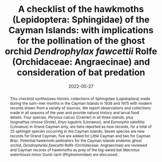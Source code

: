 ---
title: 'A checklist of the hawkmoths (Lepidoptera: Sphingidae) of the Cayman Islands: with implications for the pollination of the ghost orchid <i>Dendrophylax fawcettii</i> Rolfe (Orchidaceae: Angraecinae) and consideration of bat predation'
date: '2022-05-27'
doi: ''
journal: Insecta Mundi
issue: '0933'
pagination: '1–27'
zoobank: 'urn:lsid:zoobank.org:pub:E57614B3-ED85-4910-98E3-65BB323863D'

authors:
  - first_name: 'M. C.'
    last_name: 'Rose-Smyth'
    affiliation: 'Verdant Isle Orchid Research P.O. Box 2818, Grand Cayman, KY1-1112 Cayman Islands'
    email: 'mcrscay@gmail.com'
    orcid: 'https://orcid.org/0000-0003-4941-6747'

  - first_name: 'R. R.'
    last_name: 'Askew'
    affiliation: 'Le Bourg est, St Marcel du Périgord, 24510 France'
    email: ''
    orcid: ''

  - first_name: 'P. A.'
    last_name: 'van B. Stafford'
    affiliation: 'P.O. Box 1771, Grand Cayman, KY1-1109 Cayman Islands'
    email: ''
    orcid: ''

  - first_name: 'M. J.'
    last_name: 'Simon'
    affiliation: '6911 SW 137 Ave., Archer, Florida 32618, U.S.A.'
    email: ''
    orcid: ''

  - first_name: 'G. J.'
    last_name: 'Goss'
    affiliation: '8828 SE Sharon St., Hobe Sound, Florida 33455, U.S.A.'
    email: ''
    orcid: ''

  - first_name: 'R.'
    last_name: 'Rozycki'
    affiliation: '5830 S. McVicker St., Chicago, Illinois U.S.A.'
    email: ''
    orcid: ''


download: 'https://drive.google.com/file/d/15_n3TKss3Sca9M2r901BUSD_InqOc8Vy'

supplementary: ''

keywords:
  - Bat roosts
  - larval food plants
  - <i>Macrotus waterhousii</i>
  - nectar
  - new island records
  - phenology
  - scent
  
categories:
  - Lepidoptera
  - Sphingidae

references:
  - authors: Ackerman JD.
    year: 2014
    title: 'Orchid flora of the Greater Antilles. The New York Botanical Garden Press; New York'
    pages: 625 p
    doi: 
    url: 
    access: 

  - authors: Ackerman JD, Rodrigues-Robles JA, Melendez EJ.
    year: 1994
    title: 'A meager nectar offering by an epiphytic orchid is better than nothing. Biotropica 26(1)'
    pages: 44–49
    doi: 
    url: 
    access: 

  - authors: Askew RR.
    year: 1980
    title: 'Hawkmoths (Lep., Sphingidae) of Little Cayman. Atoll Research Bulletin 241'
    pages: 139–140
    doi: 
    url: 
    access: 

  - authors: Askew RR.
    year: 1994
    title: 'Insects of the Cayman Islands p. 333–356. <i>In</i>: Brunt MA, Davies JE (eds.). The Cayman Islands: Natural history and biogeography. Kluwer Academic Publishers; The Netherlands'
    pages: xx + 604 p
    doi: 
    url: 
    access: 

  - authors: Ballesteros Mejia L, Arnal P, Hallwachs W, Haxaire J, Janzen D, Kitching I, Rougerie R.
    year: 2020
    title: 'A global food plant dataset for wild silkmoths and hawkmoths and its use in documenting polyphagy of their caterpillars (Lepidoptera: Bombycoidea: Saturniidae, Sphingidae). Biodiversity Data Journal 8'
    pages: e60027
    doi: 
    url: 
    access: 

  - authors: Bruner SC, Scaramuzza LC, Otero LS.
    year: 1975
    title: 'Catálogo de los insectos que atacan a las plantas económicas de Cuba. 2nd ed. Ministerio de Agricultura; Havana'
    pages: 246 p
    doi: 
    url: 
    access: 

  - authors: Brunt MA, Davies JE.
    year: 1994
    title: 'The Cayman Islands: Natural history and biogeography. Kluwer Academic Publishers; The Netherlands'
    pages: xx + 604 p
    doi: 
    url: 
    access: 

  - authors: Burton FJ.
    year: 2008
    title: 'Vegetation classification for the Cayman Islands, a CD accompanying Burton F.J. 2008. Threatened plants of the Cayman Islands: The red list. Kew Publishing; Royal Botanic Gardens Kew, London'
    pages: 105 p
    doi: 
    url: 
    access: 

  - authors: Burton FJ, Roberts A.
    year: 2014
    title: '<i>Dendrophylax fawcettii. </i>The IUCN Red List of Threatened Species 2014. International Union for Conservation of Nature and Natural Resources.'
    pages: 
    doi: https://doi.org/10.2305/IUCN.UK.2014-1.RLTS.T56499921A56503815.en
    url: 
    access: (Last accessed July 31, 2018.)

  - authors: Cary MM.
    year: 1951
    title: 'Distribution of Sphingidae (Lepidoptera: Heterocera) in the Antillean–Caribbean Region. Transactions of the American Entomological Society 77(2)'
    pages: 63–129
    doi: 
    url: 
    access: 

  - authors: Craton M.
    year: 2003
    title: 'Founded on the seas: a history of the Cayman Islands and their people. Ian Randle Publishers; Kingston, Jamaica'
    pages: xi + 532 p
    doi: 
    url: 
    access: 

  - authors: D’Abrera B.
    year: 1986
    title: 'Sphingidae Mundi. E.W. Classey; Faringdon, UK'
    pages: 226 p
    doi: 
    url: 
    access: 

  - authors: DaCosta-Cottam M, Olynik J, Blumenthal J, Godbeer KD, Gibb J, Bothwell J, Burton, FJ Bradley PE, Band A, Austin T, Bush P, Johnson BJ, Hurlston L, Bishop L, McCoy C, Parsons G, Kirkconnell J, Halford S, Ebanks-Petrie G.
    year: 2009
    title: 'Cayman Islands National Biodiversity Action Plan 2009. Cayman Islands Government, Department of Environment; Cayman Islands'
    pages: 385 p
    doi: 
    url: 
    access: 

  - authors: Daly KC, Smith BH.
    year: 2000
    title: 'Associative olfactory learning in the moth <i>Manduca sexta</i>. Journal of Experimental Biology 203'
    pages: 2025–2038
    doi: 
    url: 
    access: 

  - authors: Danaher MW, Ward C, Zettler LW, Covell C.
    year: 2019
    title: 'Pollinia removal and suspected pollination of the endangered ghost orchid, <i>Dendrophylax lindenii </i>(Orchidaceae) by various hawk moths (Lepidotera: Sphingidae): another mystery dispelled. Florida Entomologist 102(4)'
    pages: 671–683
    doi: 
    url: 
    access: 

  - authors: Darwin CR.
    year: 1862
    title: 'On the various contrivances by which British and foreign orchids are fertilised by insects. John Murray; London'
    pages: vi + 366 p
    doi: 
    url: 
    access: 

  - authors: Davies JE.
    year: 1994
    title: 'Mosquitoes of the Cayman Islands. p. 357–376. <i>In</i>: Brunt MA, Davies JE (eds.). The Cayman Islands: Natural history and biogeography. Kluwer Academic Publishers; The Netherlands'
    pages: xx + 604 p
    doi: 
    url: 
    access: 

  - authors: Dunkle S, Belwood J.
    year: 1982
    title: 'Bat predation on Odonata. Odonatologica 11(3)'
    pages: 225–229
    doi: 
    url: 
    access: 

  - authors: GBIF [Global Biodiversity Information Forum].
    year: 2020
    title: 'GBIF Occurrence'
    pages: 
    doi: https://doi.org/10.15468/dl.ykyuwz
    url: 
    access: (Last accessed March 4, 2020.)

  - authors: GBIF [Global Biodiversity Information Forum].
    year: 2022
    title: 'GBIF.'
    pages: 
    doi: 
    url: https://www.gbif.org/
    access: (Last accessed March 15, 2022.)

  - authors: Goodman RM.
    year: 2007
    title: 'Activity patterns and foraging behavior of the endangered Grand Cayman blue iguana <i>Cyclura lewisi</i>. Caribbean Journal of Science 43(1)'
    pages: 73–86
    doi: 
    url: 
    access: 

  - authors: Ground RW.
    year: 1989
    title: 'Creator’s glory. D. and R. Ground for the National Trust for the Cayman Islands; Cayman Islands'
    pages: 84 p
    doi: 
    url: 
    access: 

  - authors: Gundlach J.
    year: 1881
    title: 'Contribución a la Entomologia Cubana. Parte primera. Lepidopteros. G. Monteil; Havana'
    pages: xxi + 445 p
    doi: 
    url: 
    access: 

  - authors: Habeck DH, Bennett FD, Miller C.
    year: 2016
    title: 'Cactus Moth, <i>Cactoblastis cactorum </i>(Berg) (Insecta: Lepidoptera: Pyralidae). EENY-056. Department of Entomology and Nematology, UF/IFAS Extension.'
    pages: 
    doi: 
    url: https://edis.ifas.ufl.edu/pdf/
    access: (Last accessed March 29, 2022.)

  - authors: Haber W, Frankie G.
    year: 1989
    title: 'A tropical hawkmoth community: Costa Rican dry forest Sphingidae. Biotropica 21(2)'
    pages: 155–172
    doi: 
    url: 
    access: 

  - authors: Hampson GF.
    year: 1911
    title: 'Descriptions of new genera and species of Syntomidae, Arctiidae, Agaristidae, and Noctuidae. Journal of Natural History 8(46)'
    pages: 393–445
    doi: 
    url: 
    access: 

  - authors: Haverkamp A, Bing JB, Hansson BS, Knaden M.
    year: 2016
    title: 'Innate olfactory preferences for flowers matching proboscis length ensure optimal energy gain in a hawkmoth. Nature Communications 7(11644)'
    pages: 1–9
    doi: 
    url: 
    access: 

  - authors: Haxaire, J, Mielke CGC.
    year: 2019
    title: 'A revised and annotated checklist of the Brazilian Sphingidae with new records, taxonomical notes, and description of one new species (Lepidoptera Sphingidae). The European Entomologist 11(3–4)'
    pages: 101–187
    doi: 
    url: 
    access: 

  - authors: Hines KN.
    year: 2016
    title: 'Food habits of northern Bahamian Rock Iguanas (<i>Cyclura cychlura</i>) in the Exuma Islands, with a dietary review of rock iguanas (genus <i>Cyclura</i>). Herpetological Conservation and Biology 11(6)'
    pages: 121–138
    doi: 
    url: 
    access: 

  - authors: Houlihan PR, Stone M, Clem SE, Owen M, Emmel TC.
    year: 2019
    title: 'Pollination ecology of the ghost orchid (<i>Dendrophylax lindenii</i>): a first description with new hypotheses for Darwin’s orchids. Nature Scientific Reports 9(12850)'
    pages: 1–10
    doi: 
    url: 
    access: 

  - authors: Johnson SD, Anderson B.
    year: 2010
    title: 'Coevolution between food-rewarding flowers and their pollinators. Evolution: Education and Outreach 3'
    pages: 32–39
    doi: 
    url: 
    access: 

  - authors: Johnson SD, More MA, Haber WA, Frankie GW, Stanley DA, Cocucci AA, Raguso RA.
    year: 2017
    title: 'The long and the short of it: a global analysis of hawkmoth pollination niches and interaction networks. Functional Ecology 31(1)'
    pages: 101–115
    doi: 
    url: 
    access: 

  - authors: Jordan K.
    year: 1940
    title: 'Results of the Oxford University Biological Expedition to the Cayman Islands, 1938, Sphingidae (Lep.). Entomologist’s Monthly Magazine 76'
    pages: 275–277
    doi: 
    url: 
    access: 

  - authors: Kawahara AY, Mignault AA., Regier JC, Kitching IJ, Mitter C.
    year: 2009
    title: 'Phylogeny and biogeography of hawkmoths (Lepidoptera: Sphingidae): evidence from five nuclear genes. PLoS ONE 4, no. 5. e5719. https://doi.org/10.1371/journal. pone.0005719.'
    pages: 
    doi: https://doi.org/10.1371/journal.pone.0005719
    url: 
    access: 

  - authors: Kitching IJ.
    year: 2022a
    title: 'Sphingidae Taxonomic Inventory.'
    pages: 
    doi: 
    url: http://sphingidae.myspecies.info/
    access: (Last accessed March 15, 2022.)

  - authors: Kitching IJ.
    year: 2022b
    title: '<i>Cautethia grotei apira</i>. Sphingidae Taxonomic Inventory.'
    pages: 
    doi: 
    url: http://sphingidae.myspecies.info/
    access: (Last accessed March 15, 2022.)

  - authors: Kitching, IJ.
    year: 2022c
    title: '<i>Cautethia grotei hilaris. </i>Sphingidae Taxonomic Inventory.'
    pages: 
    doi: 
    url: http://sphingidae.myspecies.info/
    access: (Last accessed March 15, 2022.)

  - authors: Kitching IJ, Cadiou J-M.
    year: 2000
    title: 'Hawkmoths of the world: an annotated and illustrated revisionary checklist (Lepidoptera: Sphingidae). Cornell University Press; Ithaca, NY'
    pages: 226 p
    doi: 
    url: 
    access: 

  - authors: Kitching IJ, Rougerie R, Zwick A, Hamilton C, St Laurent R, Naumann S, Ballesteros Mejia L, Kawahara A.
    year: 2018
    title: 'A global checklist of the Bombycoidea (Insecta: Lepidoptera). Biodiversity Data Journal 6'
    pages: e22236
    doi: 
    url: 
    access: 

  - authors: Klopp WW.
    year: 1967
    title: 'Notices. Michigan Entomological Society Newsletter 11(4)'
    pages: 8
    doi: 
    url: 
    access: 

  - authors: Knudsen JT, Eriksson R, Gershenzon J, Stahl B.
    year: 2006
    title: 'Diversity and distribution of floral scent. The Botanical Review 72(1)'
    pages: 1–120
    doi: 
    url: 
    access: 

  - authors: Little C.
    year: 2008
    title: 'Ghost Orchid Visited by Giant Sphinx Moth.'
    pages: 
    doi: 
    url: https://www.youtube.com/watch?v=ca--GgEe2Zg
    access: (Last accessed March 16, 2022.)

  - authors: Martins DJ, Johnson SD.
    year: 2007
    title: 'Hawkmoth pollination of aerangoid orchids in Kenya, with special reference to nectar sugar gradients in the floral spur. American Journal of Botany 94(4)'
    pages: 650–659
    doi: 
    url: 
    access: 

  - authors: Melichar T, Řezáč M.
    year: 2013
    title: 'Two new subspecies of <i>Madoryx pseudothyreus </i>(Grote, 1865) (Lepidoptera, Sphingidae) from the Bahamas and Florida. The European Entomologist 5(2)'
    pages: 59–63
    doi: 
    url: 
    access: 

  - authors: Melichar T, Řezáč M, Ilčiková, A.
    year: 2016
    title: 'Descriptions of two new subspecies of the genus <i>Cautethia </i>Grote, 1865 (Lepidoptera, Sphingidae) from the Bahamas and Jamaica. The European Entomologist 8(4)'
    pages: 165–177
    doi: 
    url: 
    access: 

  - authors: Miller WE.
    year: 1997
    title: 'Diversity and evolution of tongue length in hawkmoths (Sphingidae). Journal of the Lepidopterists’ Society 51(1)'
    pages: 9–31
    doi: 
    url: 
    access: 

  - authors: Minno MC, Emmel TC.
    year: 1990
    title: 'Notes on the peculiar life history of <i>Madoryx pseudothyreus</i>, a cocoon-building hawkmoth in the Florida Keys. Tropical Lepidoptera 1(2)'
    pages: 87–90
    doi: 
    url: 
    access: 

  - authors: Morgan G.
    year: 1994
    title: 'Mammals of the Cayman Islands. p. 435–463. <i>In</i>: Brunt MA, Davies JE (eds.). The Cayman Islands: Natural history and biogeography. Kluwer Academic Publishers; The Netherlands'
    pages: xx + 604 p
    doi: 
    url: 
    access: 

  - authors: Mújica EB, Mably JJ, Skarha SM, Corey LL, Richardson LW, Danaher MW, González EH, Zettler LW.
    year: 2018
    title: 'A comparision (sic) of ghost orchid (<i>Dendrophylax lindenii) </i>habitats in Florida and Cuba, with particular reference to seedling recruitment and mycorrhizal fungi. Botanical Journal of the Linnean Society 186(4)'
    pages: 572–586
    doi: 
    url: 
    access: 

  - authors: Oehlke W.
    year: 2022a
    title: '<i>Erinnyis ello</i>.'
    pages: 
    doi: 
    url: http://www.silkmoths.bizland.com/Sphinx/eello.htm
    access: (Last accessed March 15, 2022.)

  - authors: Oehlke W.
    year: 2022b
    title: '<i>Protambulyx strigilis strigilis</i>.'
    pages: 
    doi: 
    url: http://www.silkmoths.bizland.com/Sphinx/pstrigil.htm
    access: (Last accessed March 15, 2022.)

  - authors: Proctor GR.
    year: 2012
    title: 'The flora of the Cayman Islands. Second edition. Kew Publishing; Royal Botanic Gardens; Kew, London'
    pages: 724 p
    doi: 
    url: 
    access: 

  - authors: Raguso RA, Willis MA.
    year: 2002
    title: 'Synergy between visual and olfactory cues in nectar feeding by naive hawkmoths, <i>Manduca sexta</i>. Animal Behaviour 64(5)'
    pages: 685–695
    doi: 
    url: 
    access: 

  - authors: Sadler JJ, Smith JM, Zettler LW, Alborn HT, Richardson LW.
    year: 2011
    title: 'Fragrance composition of <i>Dendrophylax lindenii </i>(Orchidaceae) using a novel technique applied in situ. European Journal of Environmental Sciences 1(2)'
    pages: 137–141
    doi: 
    url: 
    access: 

  - authors: Sánchez O, Wilson DE.
    year: 2016
    title: 'Food items of <i>Macrotus waterhousii </i>(Chiroptera: Phyllostomidae) in central Mexico. Therya 7(1)'
    pages: 161–177
    doi: 
    url: 
    access: 

  - authors: Savage English TM.
    year: 1916
    title: 'Notes on some birds of Grand Cayman. W.I. Ibis 10(4)'
    pages: 17–35
    doi: 
    url: 
    access: 

  - authors: Steiner W.
    year: 2013
    title: 'An annotated checklist of the Coleoptera (Insecta) of the Cayman Islands, West Indies. Insecta Mundi 0280'
    pages: 1–56
    doi: 
    url: 
    access: 

  - authors: Tuttle JP.
    year: 2007
    title: 'The hawk moths of North America. A natural history study of the Sphingidae of the United States and Canada. Wedge Entomological Research Foundation; Washington, DC'
    pages: xviii + 253 p
    doi: 
    url: 
    access: 

abstract: 'This checklist synthesises historic collections of Sphingidae (Lepidoptera) made during the sum¬mer months in the Cayman Islands in 1938 and 1975 with modern records drawn from a variety of sources. We report observations and collections made in all seasons of the year and provide natural history and larval food details. Four species, <i>Phryxus caicus </i>(Cramer) in all three islands, plus <i>Isognathus rimosa </i>(Grote), <i>Enyo lugubris </i>(Linnaeus), and <i>Eumorpha satellitia </i>(Linnaeus) in Grand Cayman only, are here reported as new records, for a total of 25 sphingid species occurring in the Cayman Islands. Seven species are new records for Grand Cayman, five are added for Little Cayman and two for Cayman Brac. Potential hawkmoth pollinators for the Cayman Islands endemic ghost orchid, <i>Dendrophylax fawcettii </i>Rolfe (Orchidaceae: Angraecinae) are reviewed and Cayman records of hawkmoths as prey of the big-eared bat <i>Macrotus waterhousii minor </i>Gund¬lach (Phyllostomidae) are discussed.'

---